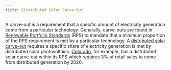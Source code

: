 ```yaml
---
title: Distributed Solar Carve-Out
---
```


A carve-out is a requirement that a specific amount of electricity generation come from a particular technology. Generally, carve-outs are found in [Renewable Portfolio Standards](renewable-portfolio-standard) (RPS) to mandate that a minimum proportion of the RPS requirement is met by a particular technology. A [distributed solar carve-out](http://spotforcleanenergy.org/wp-content/uploads/2016/03/4c03691956c365e18d25da6bc16af7c2.pdf) requires a specific share of electricity generation is met by distributed solar photovoltaics. [Colorado](http://programs.dsireusa.org/system/program/detail/133), for example, has a distributed solar carve-out within its RPS which requires 3% of retail sales to come from distributed generation by 2020.
